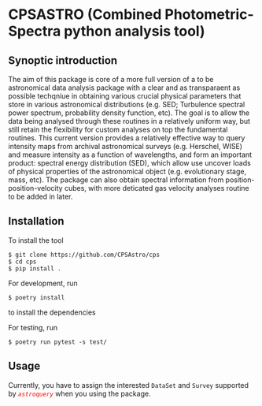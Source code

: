 # CPSASTRO (Combined Photometric-Spectra python analysis tool)

## Synoptic introduction
The aim of this package is core of a more full version of a to be astronomical data analysis package with a clear and as transparaent as possible techqniue in obtaining various crucial physical parameters that store in various astronomical distributions (e.g. SED; Turbulence spectral power spectrum, probability density function, etc). The goal is to allow the data being analysed through these routines in a relatively uniform way, but still retain the flexibility for custom analyses on top the fundamental routines. This current version provides a relatively effective way to query intensity maps from archival astronomical surveys (e.g. Herschel, WISE) and measure intensity as a function of wavelengths, and form an important product: spectral energy distribution (SED), which allow use uncover loads of physical properties of the astronomical object (e.g. evolutionary stage, mass, etc). The package can also obtain spectral information from position-position-velocity cubes, with more deticated gas velocity analyses routine to be added in later.  

## Installation
To install the tool
```
$ git clone https://github.com/CPSAstro/cps
$ cd cps
$ pip install .
```

For development, run
```
$ poetry install
```
to install the dependencies

For testing, run 
```
$ poetry run pytest -s test/
```

## Usage
Currently, you have to assign the interested `DataSet` and `Survey` supported by <span style="color:red">*`astroquery`*</span> when you using the package.

